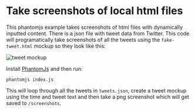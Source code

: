 # Take screenshots of local html files

This phantomjs example takes screenshots of html files with dynamically inputted content.
There is a json file with tweet data from Twitter. This code will programatically take screenshots of all the tweets using the `fake-tweet.html` mockup so they look like this:

![tweet mockup](https://raw.githubusercontent.com/lukephills/dynamic-html-screenshots/master/screenshots/img.png)

Install [PhantomJs](http://phantomjs.org/) and then run:

`phantomjs index.js`

This will loop through all the tweets in `tweets.json`, create a tweet mockup using the time and tweet text and then take a png screenshot which will get saved to `/screenshots`.